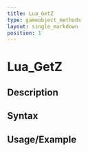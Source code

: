 ```yaml
---
title: Lua_GetZ
type: gameobject_methods
layout: single_markdown
position: 1
---
```


# Lua_GetZ

## Description

## Syntax

## Usage/Example


